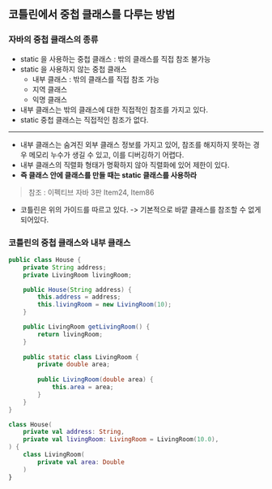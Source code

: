 ## 코틀린에서 중첩 클래스를 다루는 방법
### 자바의 중첩 클래스의 종류
* static 을 사용하는 중첩 클래스 : 밖의 클래스를 직접 참조 불가능
* static 을 사용하지 않는 중첩 클래스
  * 내부 클래스 : 밖의 클래스를 직접 참조 가능
  * 지역 클래스
  * 익명 클래스
* 내부 클래스는 밖의 클래스에 대한 직접적인 참조를 가지고 있다.
* static 중첩 클래스는 직접적인 참조가 없다. 
<hr />

* 내부 클래스는 숨겨진 외부 클래스 정보를 가지고 있어, 참조를 해지하지 못하는 경우 메모리 누수가 생길 수 있고, 이를 디버깅하기 어렵다.
* 내부 클래스의 직렬화 형태가 명확하지 않아 직렬화에 있어 제한이 있다.
* **즉 클래스 안에 클래스를 만들 때는 static 클래스를 사용하라**
> 참조 : 이펙티브 자바 3판 Item24, Item86

* 코틀린은 위의 가이드를 따르고 있다. -> 기본적으로 바깥 클래스를 참조할 수 없게 되어있다.

### 코틀린의 중첩 클래스와 내부 클래스
```java
public class House {
    private String address;
    private LivingRoom livingRoom;

    public House(String address) {
        this.address = address;
        this.livingRoom = new LivingRoom(10);
    }

    public LivingRoom getLivingRoom() {
        return livingRoom;
    }
    
    public static class LivingRoom {
        private double area;
        
        public LivingRoom(double area) {
            this.area = area;
        }
    }
}
```
```kotlin
class House(
    private val address: String,
    private val livingRoom: LivingRoom = LivingRoom(10.0),
) {
    class LivingRoom(
        private val area: Double  
    )
}
```